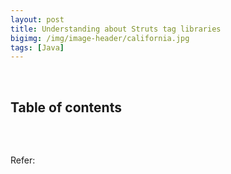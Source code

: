 ```yaml
---
layout: post
title: Understanding about Struts tag libraries
bigimg: /img/image-header/california.jpg
tags: [Java]
---
```




<br>

## Table of contents




<br>

## 


Refer:

